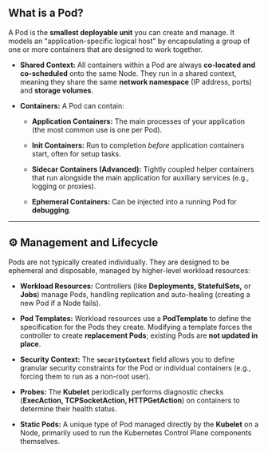 ## What is a Pod?

A Pod is the **smallest deployable unit** you can create and manage. It models an "application-specific logical host" by encapsulating a group of one or more containers that are designed to work together.

- **Shared Context:** All containers within a Pod are always **co-located and co-scheduled** onto the same Node. They run in a shared context, meaning they share the same **network namespace** (IP address, ports) and **storage volumes**.
    
- **Containers:** A Pod can contain:
    
    - **Application Containers:** The main processes of your application (the most common use is one per Pod).
        
    - **Init Containers:** Run to completion _before_ application containers start, often for setup tasks.
        
    - **Sidecar Containers (Advanced):** Tightly coupled helper containers that run alongside the main application for auxiliary services (e.g., logging or proxies).
        
    - **Ephemeral Containers:** Can be injected into a running Pod for **debugging**.
        

---

## ⚙️ Management and Lifecycle

Pods are not typically created individually. They are designed to be ephemeral and disposable, managed by higher-level workload resources:

- **Workload Resources:** Controllers (like **Deployments, StatefulSets,** or **Jobs**) manage Pods, handling replication and auto-healing (creating a new Pod if a Node fails).
    
- **Pod Templates:** Workload resources use a **PodTemplate** to define the specification for the Pods they create. Modifying a template forces the controller to create **replacement Pods**; existing Pods are **not updated in place**.
    
- **Security Context:** The **`securityContext`** field allows you to define granular security constraints for the Pod or individual containers (e.g., forcing them to run as a non-root user).
    
- **Probes:** The **Kubelet** periodically performs diagnostic checks (**ExecAction, TCPSocketAction, HTTPGetAction**) on containers to determine their health status.
    
- **Static Pods:** A unique type of Pod managed directly by the **Kubelet** on a Node, primarily used to run the Kubernetes Control Plane components themselves.